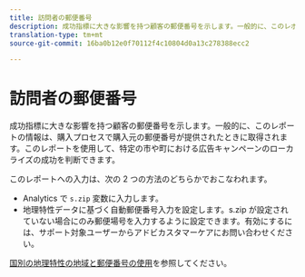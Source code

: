 ```yaml
---
title: 訪問者の郵便番号
description: 成功指標に大きな影響を持つ顧客の郵便番号を示します。一般的に、このレポートの情報は、購入プロセスで購入元の郵便番号が提供されたときに取得されます。このレポートを使用して、特定の市や町における広告キャンペーンのローカライズの成功を判断できます。
translation-type: tm+mt
source-git-commit: 16ba0b12e0f70112f4c10804d0a13c278388ecc2

---
```



# 訪問者の郵便番号

成功指標に大きな影響を持つ顧客の郵便番号を示します。一般的に、このレポートの情報は、購入プロセスで購入元の郵便番号が提供されたときに取得されます。このレポートを使用して、特定の市や町における広告キャンペーンのローカライズの成功を判断できます。

このレポートへの入力は、次の 2 つの方法のどちらかでおこなわれます。

* Analytics で `s.zip` 変数に入力します。
* 地理特性データに基づく自動郵便番号入力を設定します。s.zip が設定されていない場合にのみ郵便場号を入力するように設定できます。有効にするには、サポート対象ユーザーからアドビカスタマーケアにお問い合わせください。

[国別の地理特性の地域と郵便番号の使用](reports-geosegmentation-reference.md)を参照してください。
